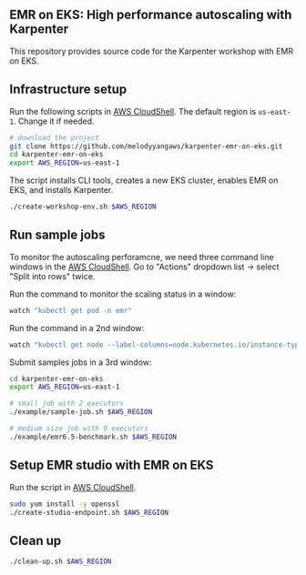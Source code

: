 ## EMR on EKS: High performance autoscaling with Karpenter

This repository provides source code for the Karpenter workshop with EMR on EKS. 

## Infrastructure setup

Run the following scripts in [AWS CloudShell](https://us-east-1.console.aws.amazon.com/cloudshell?region=us-east-1). The default region is `us-east-1`. Change it if needed.
```bash
# download the project
git clone https://github.com/melodyyangaws/karpenter-emr-on-eks.git
cd karpenter-emr-on-eks
export AWS_REGION=us-east-1
````

The script installs CLI tools, creates a new EKS cluster, enables EMR on EKS, and installs Karpenter.
```bash
./create-workshop-env.sh $AWS_REGION
```

## Run sample jobs
To monitor the autoscaling perforamcne, we need three command line windows in the [AWS CloudShell](https://us-east-1.console.aws.amazon.com/cloudshell?region=us-east-1). Go to "Actions" dropdown list -> select "Split into rows" twice.

Run the command to monitor the scaling status in a window:
```bash
watch "kubectl get pod -n emr"
```
Run the command in a 2nd window:
```bash
watch "kubectl get node --label-columns=node.kubernetes.io/instance-type,topology.kubernetes.io/zone,karpenter.sh/capacity-type"
```
Submit samples jobs in a 3rd window:

```bash
cd karpenter-emr-on-eks
export AWS_REGION=us-east-1
```
```bash
# small job with 2 executors
./example/sample-job.sh $AWS_REGION
```
```bash
# medium size job with 9 executors
./example/emr6.5-benchmark.sh $AWS_REGION
```
## Setup EMR studio with EMR on EKS
Run the script in [AWS CloudShell](https://us-east-1.console.aws.amazon.com/cloudshell?region=us-east-1).

```bash
sudo yum install -y openssl
./create-studio-endpoint.sh $AWS_REGION
````

## Clean up
```bash
./clean-up.sh $AWS_REGION
```

